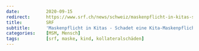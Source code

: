 ```yaml
---
date:          2020-09-15
redirect:      https://www.srf.ch/news/schweiz/maskenpflicht-in-kitas-schadet-eine-kita-maskenpflicht-den-kleinsten
title:         SRF
subtitle:      'Maskenpflicht in Kitas - Schadet eine Kita-Maskenpflicht den Kleinsten?'
categories:    [MSM, Mensch]
tags:          [srf, maske, kind, kollateralschäden]
---
```

